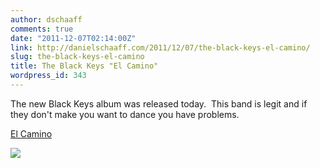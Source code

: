 ```yaml
---
author: dschaaff
comments: true
date: "2011-12-07T02:14:00Z"
link: http://danielschaaff.com/2011/12/07/the-black-keys-el-camino/
slug: the-black-keys-el-camino
title: The Black Keys "El Camino"
wordpress_id: 343
---
```


The new Black Keys album was released today.  This band is legit and if they don't make you want to dance you have problems.




[El Camino](http://itunes.apple.com/us/album/el-camino/id475545948)





![](http://cdn.stereogum.com/files/2011/11/The-Black-Keys-El-Camino1.jpg)
